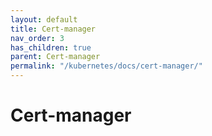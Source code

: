 ```yaml
---
layout: default
title: Cert-manager
nav_order: 3
has_children: true
parent: Cert-manager
permalink: "/kubernetes/docs/cert-manager/"
---
```


# Cert-manager
